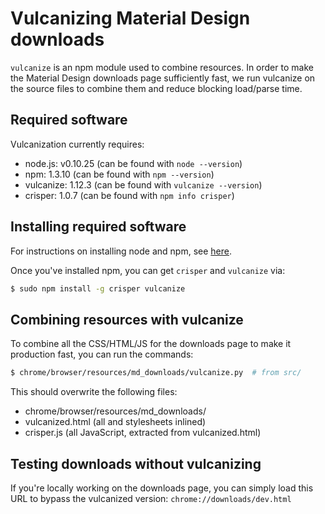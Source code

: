 # Vulcanizing Material Design downloads

`vulcanize` is an npm module used to combine resources.  In order to make the
Material Design downloads page sufficiently fast, we run vulcanize on the source
files to combine them and reduce blocking load/parse time.

## Required software

Vulcanization currently requires:

- node.js: v0.10.25 (can be found with `node --version`)
- npm: 1.3.10 (can be found with `npm --version`)
- vulcanize: 1.12.3 (can be found with `vulcanize --version`)
- crisper: 1.0.7 (can be found with `npm info crisper`)

## Installing required software

For instructions on installing node and npm, see
[here](https://docs.npmjs.com/getting-started/installing-node).

Once you've installed npm, you can get `crisper` and `vulcanize` via:

```bash
$ sudo npm install -g crisper vulcanize
```

## Combining resources with vulcanize

To combine all the CSS/HTML/JS for the downloads page to make it production
fast, you can run the commands:

```bash
$ chrome/browser/resources/md_downloads/vulcanize.py  # from src/
```

This should overwrite the following files:

- chrome/browser/resources/md_downloads/
 - vulcanized.html (all <link rel=import> and stylesheets inlined)
 - crisper.js (all JavaScript, extracted from vulcanized.html)

## Testing downloads without vulcanizing

If you're locally working on the downloads page, you can simply load this URL to
bypass the vulcanized version: `chrome://downloads/dev.html`
